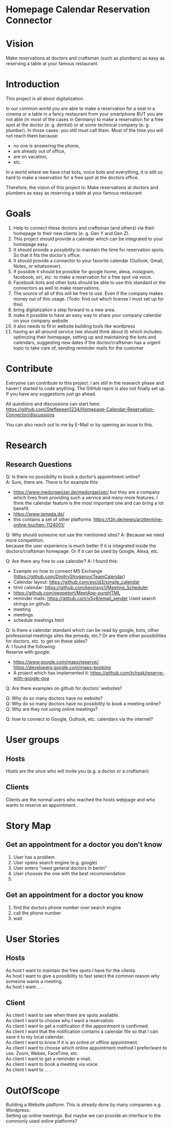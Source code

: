 # Homepage Calendar Reservation Connector
# Vision
Make reservations at doctors and craftsman (such as plumbers) as easy as reserving a table at your famous restaurant.

# Introduction
This project is all about digitalization.

In our common world you are able to make a reservation for a seat in a cinema or a table in a fancy restaurant from your smartphone BUT you are not able (in most of the cases in Germany) to make a reservation for a free spot at the doctor (e. g. dentist) or at some technical company (e. g. plumber). 
In those cases. you still must call them. 
Most of the time you will not reach them because:
- no one is answering the phone, 
- are already out of office, 
- are on vacation, 
- etc.

In a world where we have chat bots, voice bots and everything, it is still so hard to make a reservation for a free spot at the doctors office.

Therefore, the vision of this project is: Make reservations at doctors and plumbers as easy as reserving a table at your famous restaurant

# Goals
1. Help to connect these doctors and craftsman (and others) via their homepage to their new clients (e. g. Gen Y and Gen Z). 
1. This project should provide a calendar which can be integrated to your homepage easy. 
1. It should provide a possibility to maintain the time for reservation spots. So that it fits the doctor’s office.
1. It should provide a connector to your favorite calendar (Outlook, Gmail, Notes, or whatsoever).
1. If possible it should be possible for google home, alexa, instagram, facebook, siri, etc. to make a reservation for a free spot via voice.
1. Facebook bots and other bots should be able to use this standard or the connectors as well to make reservations.
1. The source of all of this will be free to use. Even if the company makes money out of this usage. (Todo: find out which license I must set up for this)
1. bring digitalization a step forward to a new area.
1. make it possible to have an easy way to share your company calendar on your company website
1. it also needs to fit in website building tools like wordpress
1. having an all-around service (we should think about it) which includes: optimizing their homepage, setting up and maintaining the bots and calendars, suggesting new dates if the doctor/craftsman has a urgent topic to take care of, sending reminder mails for the customer


# Contribute
Everyone can contribute to this project. 
I am still in the research phase and haven't started to code anything.
The GitHub repro is also not finally set up. If you have any suggestions just go ahead.

All questions and discussions can start here: https://github.com/Steffeeeen1234/Homepage-Calendar-Reservation-Connector/discussions

You can also reach out to me by E-Mail or by opening an issue to this.

# Research

## Research Questions
Q: Is there no possibility to book a doctor’s appointment online?<br>
A: Sure, there are. There is for example this: <br>
- https://www.medorganizer.de/medorganizer/ but they are a company which lives from providing such a service and many more features. 
I think the calendar feature is the most important one and can bring a lot benefit.
- https://www.jameda.de/ 
- this contains a set of other platforms: https://t3n.de/news/arzttermine-online-buchen-1124001/

Q: Why should someone not use the mentioned sites?
A: Because we need more competition.<br>
because the user experience is much better if it is integrated inside the doctors/craftsman homepage. Or if it can be used by Google, Alexa, etc.

Q: Are there any free to use calendar?
A: I found this:
- Example on how to connect MS Exchange (https://github.com/DmitryStroganov/TeamCalendar)
- Calendar layout: https://github.com/excid3/simple_calendar
- html calendar: https://github.com/kevinxyc1/Meeting_Scheduler
- https://github.com/peppetort/MeetApp-pureHTML
- reminder mails: https://github.com/v5y8/email_sender
Used search strings on github:
- meeting
- meetings
- schedule meetings html

Q: Is there a calendar standard which can be read by google, bots, other professional meetings sites like jemeda, etc.? Or are there other possibilities for doctors, etc. to get on these sides? <br>
A: I found the following:<br>
Reserve with google: 
- https://www.google.com/maps/reserve/; https://developers.google.com/maps-booking
- A project which has implemented it: https://github.com/tchssk/reserve-with-google-goa

Q: Are there examples on github for doctors’ websites?


Q: Why do so many doctors have no website?<br>
Q: Why do so many doctors have no possibility to book a meeting online?<br>
Q: Why are they not using online meetings?<br>

Q: how to connect to Google, Outlook, etc. calendars via the internet?

# User groups
## Hosts 
Hosts are the once who will invite you (e.g. a doctor or a craftsman)

## Clients
Clients are the normal users who reached the hosts webpage and who wants to reserve an appointment.

# Story Map

## Get an appointment for a doctor you don't know
1. User has a problem
1. User opens search engine (e.g. google)
1. User enters "need general doctors in berlin"
1. User chooses the one with the best recommendation 
1. 

## Get an appointment for a doctor you know
1. find the doctors phone number over search engine
1. call the phone number
1. wait

# User Stories
## Hosts
As host I want to maintain the free spots I have for the clients.<br>
As host I want to give a possibility to fast select the common reason why someone wants a meeting.<br>
As host I want ... .<br>

## Client
As client I want to see when there are spots available.<br>
As client I want to choose why I want a reservation.<br>
As client I want to get a notification if the appointment is confirmed.<br>
As client I want that the notification contains a calendar file so that I can save it to my local calendar.<br>
As client I want to know if it is an online or offline appointment.<br>
As client I want to choose which online appointment method I prefer/want to use. Zoom, Webex, FaceTime, etc.<br>
As client I want to get a reminder e-mail.<br>
As client I want to book a meeting via voice.<br>
As client I want to ... .<br>


# OutOfScope
Building a Website platform. This is already done by many companies e.g. Wordpress.<br>
Setting up online meetings. But maybe we can provide an interface to the commonly used online platforms?


